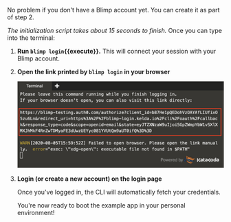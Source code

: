 No problem if you don't have a Blimp account yet. You can create it as part of step 2.

_The initialization script takes about 15 seconds to finish._ Once you can type into the terminal:

1. **Run `blimp login`{{execute}}.** This will connect your session with your Blimp
   account.
1. **Open the link printed by `blimp login` in your browser**

   ![Login output](./assets/login.png)

1. **Login (or create a new account) on the login page**

   Once you've logged in, the CLI will automatically fetch your credentials.

   You're now ready to boot the example app in your personal environment!
